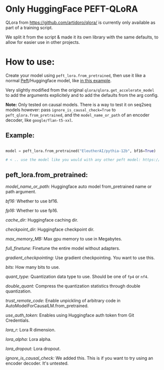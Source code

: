# Only HuggingFace PEFT-QLoRA

QLora from https://github.com/artidoro/qlora/ is currently only available as part of a training script.

We split it from the script & made it its own library with the same defaults, to allow for easier use in other projects.

# How to use:

Create your model using `peft_lora.from_pretrained`, then use it like a normal [Peft](https://github.com/huggingface/peft)/Huggingface model, like [in this example](https://github.com/huggingface/peft/blob/main/examples/causal_language_modeling/peft_lora_clm_accelerate_big_model_inference.ipynb).

Very slightly modified from the original `qlora/qlora.get_accelerate_model` to add the arguments explicitely and to add the defaults from the arg config.

**Note:** Only tested on causal models. There is a way to test it on seq2seq models however: pass `ignore_is_causal_check=True` to `peft_qlora.from_pretrained`, and the `model_name_or_path` of an encoder decoder, like `google/flan-t5-xxl`.

## Example:

```python

model = peft_lora.from_pretrained("EleutherAI/pythia-12b", bf16=True)

# < .. use the model like you would with any other peft model: https://github.com/huggingface/peft >

```

## peft_lora.from_pretrained:

*model_name_or_path:* Huggingface auto model from_pretrained name or path argument.

*bf16:* Whether to use bf16.

*fp16:* Whether to use fp16.

*cache_dir:* Huggingface caching dir.

*checkpoint_dir:* Huggingface checkpoint dir.

*max_memory_MB:* Max gpu memory to use in Megabytes.

*full_finetune:* Finetune the entire model without adapters.

*gradient_checkpointing:* Use gradient checkpointing. You want to use this.

*bits:* How many bits to use.

*quant_type:* Quantization data type to use. Should be one of `fp4` or `nf4`.

*double_quant:* Compress the quantization statistics through double quantization.

*trust_remote_code:* Enable unpickling of arbitrary code in AutoModelForCausalLM.from_pretrained.

*use_auth_token:* Enables using Huggingface auth token from Git Credentials.

*lora_r:* Lora R dimension.

*lora_alpha:* Lora alpha.

*lora_dropout:* Lora dropout.

*ignore_is_causal_check:* We added this. This is if you want to try using an encoder decoder. It's untested.

